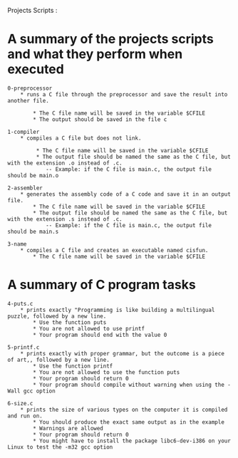 Projects Scripts :

# A summary of the projects scripts and what they perform when executed

    0-preprocessor
        * runs a C file through the preprocessor and save the result into another file.

            * The C file name will be saved in the variable $CFILE
            * The output should be saved in the file c

    1-compiler
        * compiles a C file but does not link.

             * The C file name will be saved in the variable $CFILE
             * The output file should be named the same as the C file, but with the extension .o instead of .c.
                -- Example: if the C file is main.c, the output file should be main.o

    2-assembler
        * generates the assembly code of a C code and save it in an output file.
            * The C file name will be saved in the variable $CFILE
            * The output file should be named the same as the C file, but with the extension .s instead of .c.
                -- Example: if the C file is main.c, the output file should be main.s

    3-name
        * compiles a C file and creates an executable named cisfun.
            * The C file name will be saved in the variable $CFILE

# A summary of C program tasks

    4-puts.c
        * prints exactly "Programming is like building a multilingual puzzle, followed by a new line.
            * Use the function puts
            * You are not allowed to use printf
            * Your program should end with the value 0

    5-printf.c
        * prints exactly with proper grammar, but the outcome is a piece of art,, followed by a new line.
            * Use the function printf
            * You are not allowed to use the function puts
            * Your program should return 0
            * Your program should compile without warning when using the -Wall gcc option

    6-size.c
        * prints the size of various types on the computer it is compiled and run on.
            * You should produce the exact same output as in the example
            * Warnings are allowed
            * Your program should return 0
            * You might have to install the package libc6-dev-i386 on your Linux to test the -m32 gcc option
